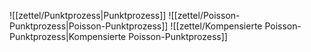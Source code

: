 ![[zettel/Punktprozess|Punktprozess]]
![[zettel/Poisson-Punktprozess|Poisson-Punktprozess]]
![[zettel/Kompensierte Poisson-Punktprozess|Kompensierte Poisson-Punktprozess]]